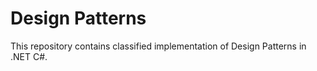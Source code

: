 # Design Patterns
This repository contains classified implementation of Design Patterns in .NET C#.
